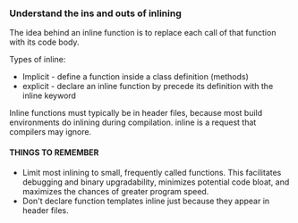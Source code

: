 ### Understand the ins and outs of inlining

The idea behind an inline function is to replace each call of that function with its code body.

Types of inline:
* Implicit -  define a function inside a class definition (methods)
* explicit - declare an inline function by precede its definition with the inline keyword

Inline functions must typically be in header files, because most build environments do inlining during compilation.
inline is a request that compilers may ignore.

#### THINGS TO REMEMBER
* Limit most inlining to small, frequently called functions. This facilitates debugging and binary upgradability, minimizes potential code bloat, and maximizes the chances of greater program speed.
* Don't declare function templates inline just because they appear in header files.
